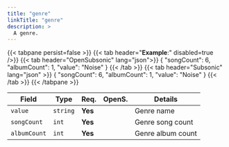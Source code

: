 ```yaml
---
title: "genre"
linkTitle: "genre"
description: >
  A genre.
---
```


{{< tabpane persist=false >}}
{{< tab header="**Example**:" disabled=true />}}
{{< tab header="OpenSubsonic" lang="json">}}
{
  "songCount": 6,
  "albumCount": 1,
  "value": "Noise"
}
{{< /tab >}}
{{< tab header="Subsonic" lang="json" >}}
{
  "songCount": 6,
  "albumCount": 1,
  "value": "Noise"
}
{{< /tab >}}
{{< /tabpane >}}

| Field |  Type | Req. | OpenS. | Details |
| --- | --- | --- | --- | --- |
| `value` | `string` | **Yes** |     | Genre name |
| `songCount` | `int` | **Yes** |     | Genre song count |
| `albumCount` | `int` | **Yes**|     | Genre album count |
